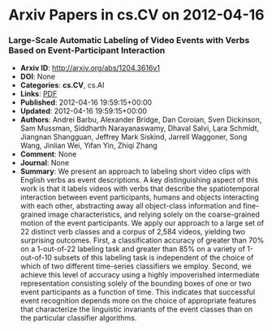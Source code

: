 # Arxiv Papers in cs.CV on 2012-04-16
### Large-Scale Automatic Labeling of Video Events with Verbs Based on Event-Participant Interaction
- **Arxiv ID**: http://arxiv.org/abs/1204.3616v1
- **DOI**: None
- **Categories**: **cs.CV**, cs.AI
- **Links**: [PDF](http://arxiv.org/pdf/1204.3616v1)
- **Published**: 2012-04-16 19:59:15+00:00
- **Updated**: 2012-04-16 19:59:15+00:00
- **Authors**: Andrei Barbu, Alexander Bridge, Dan Coroian, Sven Dickinson, Sam Mussman, Siddharth Narayanaswamy, Dhaval Salvi, Lara Schmidt, Jiangnan Shangguan, Jeffrey Mark Siskind, Jarrell Waggoner, Song Wang, Jinlian Wei, Yifan Yin, Zhiqi Zhang
- **Comment**: None
- **Journal**: None
- **Summary**: We present an approach to labeling short video clips with English verbs as event descriptions. A key distinguishing aspect of this work is that it labels videos with verbs that describe the spatiotemporal interaction between event participants, humans and objects interacting with each other, abstracting away all object-class information and fine-grained image characteristics, and relying solely on the coarse-grained motion of the event participants. We apply our approach to a large set of 22 distinct verb classes and a corpus of 2,584 videos, yielding two surprising outcomes. First, a classification accuracy of greater than 70% on a 1-out-of-22 labeling task and greater than 85% on a variety of 1-out-of-10 subsets of this labeling task is independent of the choice of which of two different time-series classifiers we employ. Second, we achieve this level of accuracy using a highly impoverished intermediate representation consisting solely of the bounding boxes of one or two event participants as a function of time. This indicates that successful event recognition depends more on the choice of appropriate features that characterize the linguistic invariants of the event classes than on the particular classifier algorithms.



